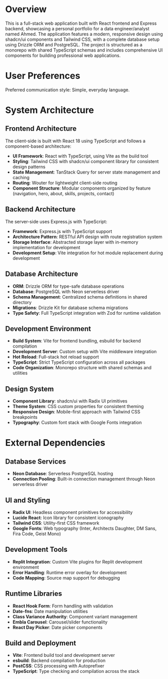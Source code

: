 # Overview

This is a full-stack web application built with React frontend and Express backend, showcasing a personal portfolio for a data engineer/analyst named Ahmed. The application features a modern, responsive design using shadcn/ui components and Tailwind CSS, with a complete database setup using Drizzle ORM and PostgreSQL. The project is structured as a monorepo with shared TypeScript schemas and includes comprehensive UI components for building professional web applications.

# User Preferences

Preferred communication style: Simple, everyday language.

# System Architecture

## Frontend Architecture
The client-side is built with React 18 using TypeScript and follows a component-based architecture:
- **UI Framework**: React with TypeScript, using Vite as the build tool
- **Styling**: Tailwind CSS with shadcn/ui component library for consistent design patterns
- **State Management**: TanStack Query for server state management and caching
- **Routing**: Wouter for lightweight client-side routing
- **Component Structure**: Modular components organized by feature (navigation, hero, about, skills, projects, contact)

## Backend Architecture
The server-side uses Express.js with TypeScript:
- **Framework**: Express.js with TypeScript support
- **Architecture Pattern**: RESTful API design with route registration system
- **Storage Interface**: Abstracted storage layer with in-memory implementation for development
- **Development Setup**: Vite integration for hot module replacement during development

## Database Architecture
- **ORM**: Drizzle ORM for type-safe database operations
- **Database**: PostgreSQL with Neon serverless driver
- **Schema Management**: Centralized schema definitions in shared directory
- **Migrations**: Drizzle Kit for database schema migrations
- **Type Safety**: Full TypeScript integration with Zod for runtime validation

## Development Environment
- **Build System**: Vite for frontend bundling, esbuild for backend compilation
- **Development Server**: Custom setup with Vite middleware integration
- **Hot Reload**: Full-stack hot reload support
- **TypeScript**: Strict TypeScript configuration across all packages
- **Code Organization**: Monorepo structure with shared schemas and utilities

## Design System
- **Component Library**: shadcn/ui with Radix UI primitives
- **Theme System**: CSS custom properties for consistent theming
- **Responsive Design**: Mobile-first approach with Tailwind CSS breakpoints
- **Typography**: Custom font stack with Google Fonts integration

# External Dependencies

## Database Services
- **Neon Database**: Serverless PostgreSQL hosting
- **Connection Pooling**: Built-in connection management through Neon serverless driver

## UI and Styling
- **Radix UI**: Headless component primitives for accessibility
- **Lucide React**: Icon library for consistent iconography
- **Tailwind CSS**: Utility-first CSS framework
- **Google Fonts**: Web typography (Inter, Architects Daughter, DM Sans, Fira Code, Geist Mono)

## Development Tools
- **Replit Integration**: Custom Vite plugins for Replit development environment
- **Error Handling**: Runtime error overlay for development
- **Code Mapping**: Source map support for debugging

## Runtime Libraries
- **React Hook Form**: Form handling with validation
- **Date-fns**: Date manipulation utilities
- **Class Variance Authority**: Component variant management
- **Embla Carousel**: Carousel/slider functionality
- **React Day Picker**: Date picker components

## Build and Deployment
- **Vite**: Frontend build tool and development server
- **esbuild**: Backend compilation for production
- **PostCSS**: CSS processing with Autoprefixer
- **TypeScript**: Type checking and compilation across the stack